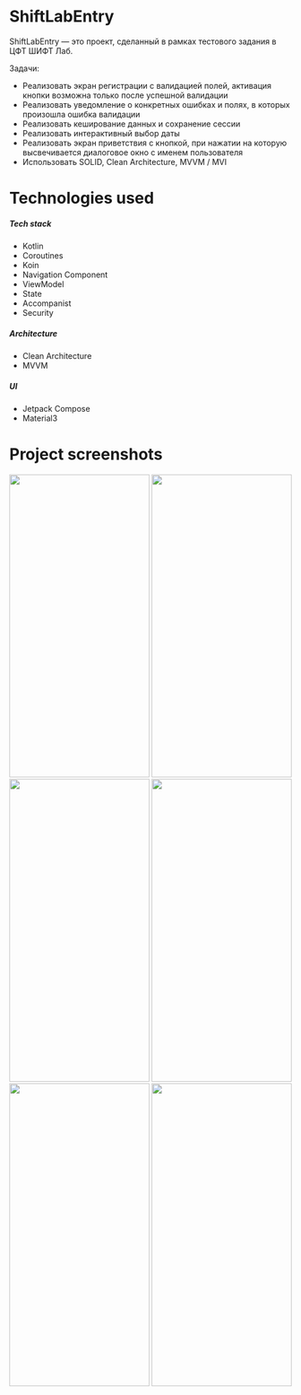 # ShiftLabEntry

ShiftLabEntry — это проект, сделанный в рамках тестового задания в ЦФТ ШИФТ Лаб.

Задачи:
+ Реализовать экран регистрации с валидацией полей, активация кнопки возможна только после успешной валидации
+ Реализовать уведомление о конкретных ошибках и полях, в которых произошла ошибка валидации
+ Реализовать кеширование данных и сохранение сессии
+ Реализовать интерактивный выбор даты
+ Реализовать экран приветствия с кнопкой, при нажатии на которую высвечивается диалоговое окно с именем пользователя
+ Использовать SOLID, Clean Architecture, MVVM / MVI

# Technologies used

##### Tech stack
+ Kotlin
+ Coroutines
+ Koin
+ Navigation Component
+ ViewModel
+ State
+ Accompanist
+ Security

##### Architecture
+ Clean Architecture
+ MVVM

##### UI
+ Jetpack Compose
+ Material3

# Project screenshots

<p>
    <img src="https://github.com/Lvntt/ShiftLabEntry/assets/53006125/8e494f01-b841-4bab-9bde-bfbdfc9f8138" width="250" height="540">    
    <img src="https://github.com/Lvntt/ShiftLabEntry/assets/53006125/0e5eb56e-80ce-459c-b316-bb57201411ce" width="250" height="540">    
    <img src="https://github.com/Lvntt/ShiftLabEntry/assets/53006125/06a656ca-cc2e-45d6-83d2-fe34de80a4f9" width="250" height="540">
    <img src="https://github.com/Lvntt/ShiftLabEntry/assets/53006125/b677b772-8b3a-4c0c-b199-8e679de4278e" width="250" height="540">
    <img src="https://github.com/Lvntt/ShiftLabEntry/assets/53006125/2944dbc8-18b5-4327-b480-a959c526473e" width="250" height="540">
    <img src="https://github.com/Lvntt/ShiftLabEntry/assets/53006125/38ead985-9e52-456b-9993-91a62476f618" width="250" height="540">
</p>
